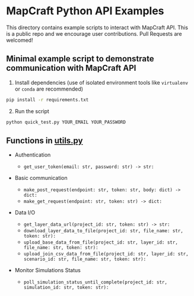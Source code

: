 # MapCraft Python API Examples

This directory contains example scripts to interact with MapCraft API. This is a public repo and we encourage user contributions. Pull Requests are welcomed!

## Minimal example script to demonstrate communication with MapCraft API

1. Install dependencies (use of isolated environment tools like `virtualenv` or `conda` are recommended)

```sh
pip install -r requirements.txt
```

2. Run the script

```sh
python quick_test.py YOUR_EMAIL YOUR_PASSWORD
```

## Functions in [utils.py](./utils.py)

- Authentication

  - `get_user_token(email: str, password: str) -> str:`

- Basic communication

  - `make_post_request(endpoint: str, token: str, body: dict) -> dict:`
  - `make_get_request(endpoint: str, token: str) -> dict:`

- Data I/O

  - `get_layer_data_url(project_id: str, token: str) -> str:`
  - `download_layer_data_to_file(project_id: str, file_name: str, token: str):`
  - `upload_base_data_from_file(project_id: str, layer_id: str, file_name: str, token: str):`
  - `upload_join_csv_data_from_file(project_id: str, layer_id: str, scenario_id: str, file_name: str, token: str):`

- Monitor Simulations Status

  - `poll_simulation_status_until_complete(project_id: str, simulation_id: str, token: str):`

```

